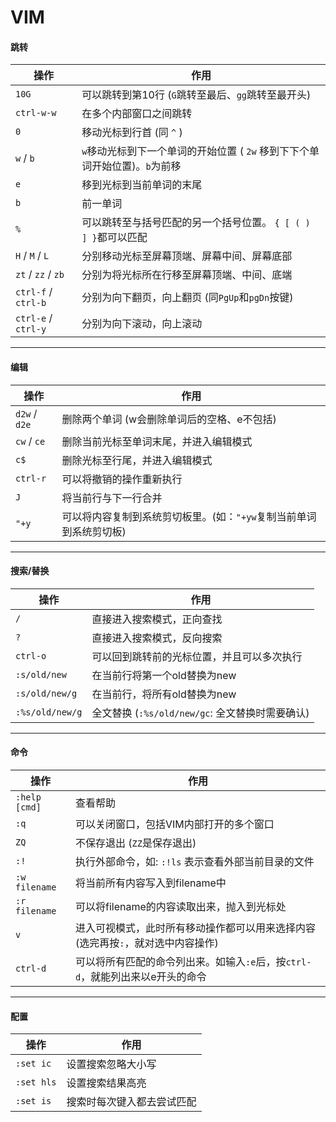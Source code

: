 # VIM


#### 跳转
| 操作                | 作用                                                         |
| ------------------- | ------------------------------------------------------------ |
| `10G`               | 可以跳转到第10行 (`G`跳转至最后、`gg`跳转至最开头)           |
| `ctrl-w-w`          | 在多个内部窗口之间跳转                                       |
| `0`                 | 移动光标到行首 (同 `^` )                                     |
| `w` / `b`           | `w`移动光标到下一个单词的开始位置 ( `2w` 移到下下个单词开始位置)。`b`为前移 |
| `e`                 | 移到光标到当前单词的末尾                                     |
| `b`                 | 前一单词                                                     |
| `%`                 | 可以跳转至与括号匹配的另一个括号位置。 `{ [ ( ) ] }`都可以匹配 |
| `H` / `M` / `L`     | 分别移动光标至屏幕顶端、屏幕中间、屏幕底部                   |
| `zt` / `zz` / `zb`  | 分别为将光标所在行移至屏幕顶端、中间、底端                   |
| `ctrl-f` / `ctrl-b` | 分别为向下翻页，向上翻页 (同`PgUp`和`pgDn`按键)              |
| `ctrl-e` / `ctrl-y` | 分别为向下滚动，向上滚动                                     |

----


#### 编辑

| 操作          | 作用                                                         |
| ------------- | ------------------------------------------------------------ |
| `d2w` / `d2e` | 删除两个单词 (w会删除单词后的空格、e不包括)                  |
| `cw` / `ce`   | 删除当前光标至单词末尾，并进入编辑模式                       |
| `c$`          | 删除光标至行尾，并进入编辑模式                               |
| `ctrl-r`      | 可以将撤销的操作重新执行                                     |
| `J`           | 将当前行与下一行合并                                         |
| `"+y`         | 可以将内容复制到系统剪切板里。(如：`"+yw`复制当前单词到系统剪切板) |

----



#### 搜索/替换

| 操作            | 作用                                            |
| --------------- | ----------------------------------------------- |
| `/`             | 直接进入搜索模式，正向查找                      |
| `?`             | 直接进入搜索模式，反向搜索                      |
| `ctrl-o`        | 可以回到跳转前的光标位置，并且可以多次执行      |
| `:s/old/new`    | 在当前行将第一个old替换为new                    |
| `:s/old/new/g`  | 在当前行，将所有old替换为new                    |
| `:%s/old/new/g` | 全文替换 (`:%s/old/new/gc`: 全文替换时需要确认) |



-----



#### 命令

| 操作          | 作用                                                         |
| ------------- | ------------------------------------------------------------ |
| `:help [cmd]` | 查看帮助                                                     |
| `:q`          | 可以关闭窗口，包括VIM内部打开的多个窗口                      |
| `ZQ`          | 不保存退出 (`ZZ`是保存退出)                                  |
| `:!`          | 执行外部命令，如: `:!ls` 表示查看外部当前目录的文件          |
| `:w filename` | 将当前所有内容写入到filename中                               |
| `:r filename` | 可以将filename的内容读取出来，抛入到光标处                   |
| `v`           | 进入可视模式，此时所有移动操作都可以用来选择内容 (选完再按`:`，就对选中内容操作) |
| `ctrl-d`      | 可以将所有匹配的命令列出来。如输入`:e`后，按`ctrl-d`，就能列出来以e开头的命令 |



----



#### 配置

| 操作       | 作用                       |
| ---------- | -------------------------- |
| `:set ic`  | 设置搜索忽略大小写         |
| `:set hls` | 设置搜索结果高亮           |
| `:set is`  | 搜索时每次键入都去尝试匹配 |

